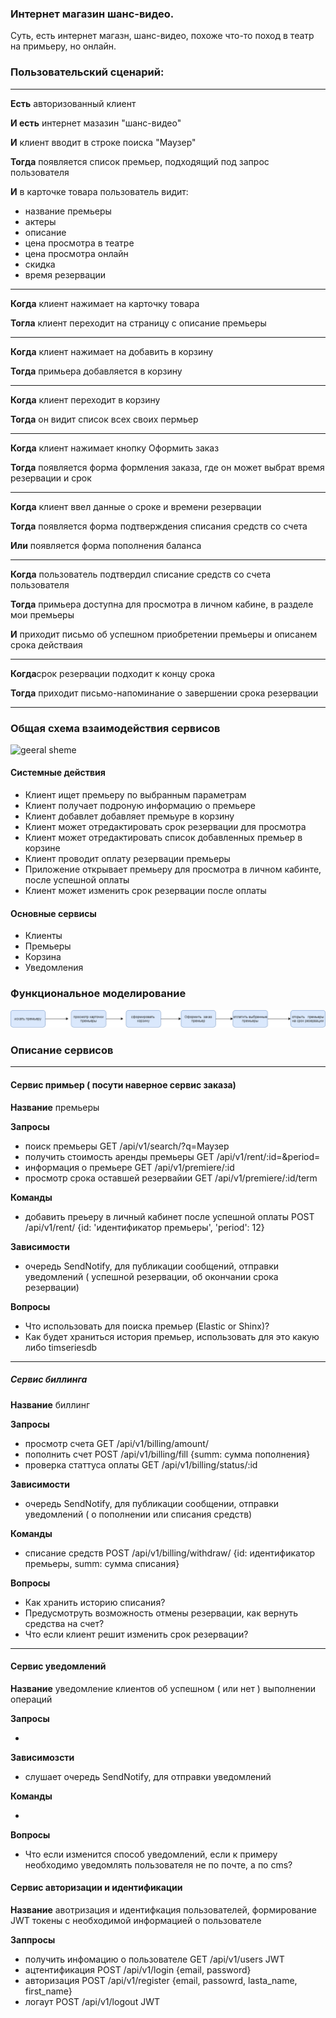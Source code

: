 ### Интернет  магазин шанс-видео.

Суть, есть  интернет магазн, шанс-видео, похоже что-то поход в театр  на  примьеру, но  онлайн.

### Пользовательский  сценарий:
_____

**Есть** авторизованный  клиент

**И есть** интернет мазазин  "шанс-видео"

**И** клиент вводит в строке  поиска "Маузер"

**Тогда** появляется  список премьер, подходящий под   запрос  пользователя

**И** в  карточке  товара пользователь  видит:

- название  премьеры
- актеры
- описание
- цена  просмотра в театре
- цена просмотра онлайн
- скидка
- время  резервации
_____
**Когда** клиент нажимает на  карточку  товара

**Тогла** клиент переходит на страницу  с описание  премьеры
____
**Когда** клиент нажимает на добавить в  корзину

**Тогда** примьера добавляется в  корзину
____
**Когда** клиент переходит в  корзину

**Тогда** он  видит список всех своих пермьер
____
**Когда** клиент  нажимает кнопку Оформить  заказ

**Тогда** появляется   форма  формления  заказа, где он может  выбрат  время  резервации и срок
____
**Когда** клиент ввел данные  о сроке и времени резервации

**Тогда** появляется  форма  подтверждения списания   средств  со счета

**Или** появляется  форма  пополнения  баланса
_____
**Когда** пользователь подтвердил списание средств  со счета пользователя

**Тогда** примьера  доступна для  просмотра в личном   кабине, в  разделе мои премьеры

**И** приходит  письмо об  успешном приобретении  премьеры  и  описанем срока действаия
_____
**Когда**срок резервации подходит к  концу срока

**Тогда** приходит  письмо-напоминание о  завершении срока резервации
____

###  Общая схема взаимодействия сервисов
![geeral sheme](chancе-premiere.png)


#### Cистемные действия

- Клиент  ищет премьеру по  выбранным параметрам
- Клиент получает подроную информацию о  премьере
- Клиент добавлет добавляет премьуре в корзину
- Клиент может отредактировать срок резервации  для просмотра
- Клиент может отредактировать список добавленных премьер в корзине
- Клиент проводит оплату резервации премьеры
- Приложение открывает премьеру для  просмотра в  личном кабинте, после успешной оплаты
- Клиент может изменить срок  резервации после оплаты

#### Основные сервисы

- Клиенты
- Премьеры
- Корзина
- Уведомления

### Функциональное моделирование

![func_model_premier](func_model_premier.png)


### Описание  сервисов
____
#### Сервис примьер ( посути   наверное   сервис заказа)

**Название**
премьеры

**Запросы**

- поиск премьеры
  GET /api/v1/search/?q=Маузер
- получить стоимость  аренды  премьеры
  GET /api/v1/rent/:id=&period=
- информация  о  премьере
  GET /api/v1/premiere/:id
- просмотр  срока оставшей резервайии
  GET /api/v1/premiere/:id/term


**Команды**

- добавить преьеру в личный кабинет после успешной  оплаты
  POST /api/v1/rent/  {id: 'идентификатор премьеры', 'period': 12}

**Зависимости**

- очередь SendNotify, для публикации сообщений, отправки уведомлений (  успешной  резервации,  об окончании срока  резервации)   


**Вопросы**

- Что  использовать для поиска премьер (Elastic or  Shinx)? 
- Как   будет  храниться история  премьер,  использовать для   это какую  либо timseriesdb

______
##### Сервис биллинга

**Название**
биллинг

**Запросы**
- просмотр счета
  GET /api/v1/billing/amount/
- пополнить счет
  POST /api/v1/billing/fill {summ: сумма  пополнения}
- проверка  статтуса оплаты
  GET /api/v1/billing/status/:id
  
**Зависимости**

- очередь SendNotify,  для  публикации сообщении, отправки уведомлений ( о пополнении или  списания  средств) 

**Команды**

- списание  средств
  POST /api/v1/billing/withdraw/ {id: идентификатор премьеры,  summ: сумма  списания}

 
**Вопросы**

- Как  хранить историю списания?
- Предусмотруть  возможность отмены резервации, как вернуть  средства на счет?
- Что если клиент решит  изменить срок резервации?

_____

#### Сервис уведомлений

**Название**
уведомление  клиентов об успешном  ( или нет ) выполнении  операций 

**Запросы**

- 

**Зависимозсти**

-  слушает  очередь  SendNotify, для  отправки уведомлений

**Команды**

- 

**Вопросы**

- Что  если  изменится способ уведомлений, если  к примеру  необходимо уведомлять  пользователя не  по почте, а по cms?


#### Сервис авторизации и идентификации

**Название**
авотризация  и  идентифкация  пользователей, формирование  JWT токены с необходимой   информацией  о пользователе

**Заппросы**

- получить   инфомацию  о пользователе
  GET /api/v1/users JWT 
- ацтентификация
  POST /api/v1/login {email, password}
- авторизация 
  POST /api/v1/register {email, passowrd, lasta_name, first_name}
- логаут
  POST  /api/v1/logout JWT

